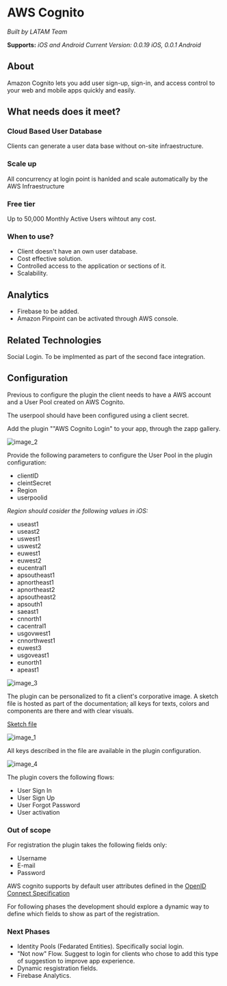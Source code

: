 # AWS Cognito

*Built by LATAM Team*

**Supports:** *iOS and Android*
*Current Version: 0.0.19 iOS, 0.0.1 Android*

 
## About

Amazon Cognito lets you add user sign-up, sign-in, and access control to your web and mobile apps quickly and easily.

## What needs does it meet?
### Cloud Based User Database
Clients can generate a user data base without on-site infraestructure.

### Scale up
All concurrency at login point is hanlded and scale automatically by the AWS Infraestructure

### Free tier
Up to 50,000 Monthly Active Users wihtout any cost.

### When to use?

- Client doesn't have an own user database.
- Cost effective solution.
- Controlled access to the application or sections of it.
- Scalability.

## Analytics

- Firebase to be added.
- Amazon Pinpoint can be activated through AWS console.

## Related Technologies

Social Login. To be implmented as part of the second face integration.

## Configuration

Previous to configure the plugin the client needs to have a AWS account and a User Pool created on AWS Cognito.

The userpool should have been configured using a client secret. 

Add the plugin ""AWS Cognito Login" to your app, through the zapp gallery.

![image\_2][image-2]

Provide the following parameters to configure the User Pool in the plugin configuration:

- clientID
- cleintSecret
- Region
- userpoolid

*Region should cosider the following values in iOS:*
- useast1
- useast2
- uswest1
- uswest2
- euwest1
- euwest2
- eucentral1
- apsoutheast1
- apnortheast1
- apnortheast2
- apsoutheast2
- apsouth1
- saeast1
- cnnorth1
- cacentral1
- usgovwest1
- cnnorthwest1
- euwest3
- usgoveast1
- eunorth1
- apeast1

![image\_3][image-3]

The plugin can be personalized to fit a client's corporative image. A sketch file is hosted as part of the documentation; all keys for texts, colors and components are there and with clear visuals.

[Sketch file](https://github.com/applicaster/latam-product-documentation/blob/master/AWS_cognito/cognito.sketch)

![image\_1][image-1]

All keys described in the file are available in the plugin configuration.

![image\_4][image-4]


The plugin covers the following flows:

- User Sign In
- User Sign Up
- User Forgot Password
- User activation

### Out of scope

For registration the plugin takes the following fields only:

- Username
- E-mail
- Password

AWS cognito supports by default user attributes defined in the [OpenID Connect Specification](https://openid.net/specs/openid-connect-core-1_0.html#StandardClaims)

For following phases the development should explore a dynamic way to define which fields to show as part of the registration.

### Next Phases

- Identity Pools (Fedarated Entities). Specifically social login.
- "Not now" Flow. Suggest to login for clients who chose to add this type of suggestion to improve app experience.
- Dynamic resgistration fields.
- Firebase Analytics.


[image-1]:	https://raw.githubusercontent.com/applicaster/latam-product-documentation/master/AWS_cognito/ss_1.png
[image-2]:	https://raw.githubusercontent.com/applicaster/latam-product-documentation/master/AWS_cognito/ss_2.png
[image-3]:	https://raw.githubusercontent.com/applicaster/latam-product-documentation/master/AWS_cognito/ss_3.png
[image-4]:	https://raw.githubusercontent.com/applicaster/latam-product-documentation/master/AWS_cognito/ss_4.png
